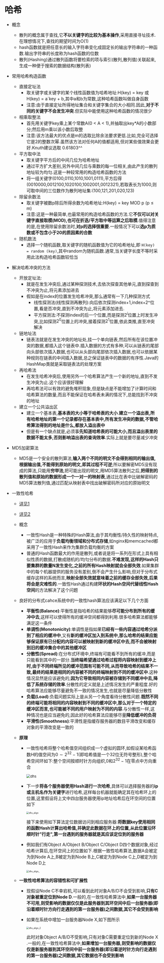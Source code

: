 # 哈希

* 概念

  * 散列的概念属于查找,它**不以关键字的比较为基本操作**,采用直接寻址技术.在理想情况下,查找的期望时间为O(1)
  * hash函数就是把任意长的输入字符串变化成固定长的输出字符串的一种函数.输出字符串的长度称为hash函数的位数
  * 散列(Hashing)通过散列函数将要检索的项与索引(散列,散列值)关联起来,生成一种便于搜索的数据结构(散列表)

* 常用哈希构造函数

  * 直接定址法
    * 取关键字或关键字的某个线性函数值为哈希地址:H(key) = key 或 H(key) = a`key + b,其中a和b为常数,这种哈希函数叫做自身函数
    * 注意:由于直接定址所得地址集合和关键字集合的大小相同.因此,**对于不同的关键字不会发生冲突**.但实际中能使用这种哈希函数的情况很少
  * 相乘取整法
    * 首先用关键字key乘上某个常数A(0 < A < 1),并抽取出key*A的小数部分;然后用m乘以该小数后取整
    * 注意:该方法最大的优点是m的选取比除余法要求更低.比如,完全可选择它是2的整数次幂.虽然该方法对任何A的值都适用,但对某些值效果会更好.Knuth建议选取 0.61803^^
  * 平方取中法
    * 取关键字平方后的中间几位为哈希地址
    * 通过平方扩大差别,另外中间几位与乘数的每一位相关,由此产生的散列地址较为均匀.这是一种较常用的构造哈希函数的方法
    * 将一组关键字(0100,0110,1010,1001,0111),平方后得(0010000,0012100,1020100,1002001,0012321),若取表长为1000,则可取中间的三位数作为散列地址集:(100,121,201,020,123)
  * 除留余数法
    * 取关键字被数p除后所得余数为哈希地址:H(key) = key MOD p (p ≤ m)
    * 注意:这是一种最简单,也最常用的构造哈希函数的方法.它**不仅可以对关键字直接取模(MOD),也可在折迭/平方取中等运算之后取模**.值得注意的是,在使用除留余数法时,**对p的选择很重要**.一般情况下可以**选p为质数或不包含小于20的质因素的合数**
  * 随机数法
    * 选择一个随机函数,取关键字的随机函数值为它的哈希地址,即 `H(key) = random (key)`,其中random为随机函数.通常,当关键字长度不等时采用此法构造哈希函数较恰当

* 解决哈希冲突的方法

  * 开放定址法:
    * 就是在发生冲突后,通过某种探测技术,去依次探查其他单元,直到探查到不冲突为止,将元素添加进去
    * 假如是在index的位置发生哈希冲突,那么通常有一下几种探测方式
      * 线性探测法(线性探测再散列):向后依次探测index+1,index+2^位置,看是否冲突,直到不冲突为止,将元素添加进去.
      * 平方探测法:不探测index的后一个位置,而是探测$2^i$位置上时发生冲突,比如探测$2^0$位置上的冲突,接着探测$2^1$位置,依此类推,直至冲突解决
  * 链地址法
    * 链表法就是在发生冲突的地址处,挂一个单向链表,然后所有在该位置冲突的数据,都插入这个链表中.插入数据的方式有多种,可以从链表的尾部向头部依次插入数据,也可以从头部向尾部依次插入数据,也可以依据某种规则在链表的中间插入数据,总之保证链表中的数据的有序性.Java的HashMap类就是采取链表法的处理方案
  * 再哈希法
    * 在发生哈希冲突后,使用另外一个哈希算法产生一个新的地址,直到不发生冲突为止.这个应该很好理解
    * 再哈希法可以有效的避免堆积现象,但是缺点是不能增加了计算时间和哈希算法的数量,而且不能保证在哈希表未满的情况下,总能找到不冲突的地址
  * 建立一个公共溢出区
    * 建立一个基本表,**基本表的大小等于哈希表的大小**.**建立一个溢出表,所有哈希地址的第一个记录都存在基本表中,所有发生冲突的数据,不管哈希算法得到的地址是什么,都放入溢出表中**
    * 但是有一个缺点就是,必须事**先知道哈希表的可能大小,而且溢出表里的数据不能太多,否则影响溢出表的查询效率**.实际上就是要尽量减少冲突

* MD5加密算法

  * MD5是一个安全的散列算法,**输入两个不同的明文不会得到相同的输出值,根据输出值,不能得到原始的明文,即其过程不可逆**;所以要解密MD5没有现成的算法,只能用**穷举法**,把可能出现的明文,用MD5算法散列之后,**把得到的散列值和原始的数据形成一个一对一的映射表**,通过比在表中比破解密码的MD5算法散列值,通过匹配从映射表中找出破解密码所对应的原始明文

* 一致性哈希

  * [详见1](https://blog.csdn.net/cywosp/article/details/23397179/)

  * [详见2](https://www.jianshu.com/p/49e3fbf41b9b)

  * 概念

    * 一致性Hash是一种特殊的Hash算法,由于其均衡性/持久性的映射特点,被广泛的应用于**负载均衡领域和分布式存储**,如nginx和memcached都采用了一致性Hash来作为集群负载均衡的方案
    * 普通的Hash函数最大的作用是散列,或者说是将一系列在形式上具有相似性质的数据,打散成随机的/均匀分布的数据.**不难发现,这样的Hash只要集群的数量N发生变化,之前的所有Hash映射就会全部失效**.如果集群中的每个机器提供的服务没有差别,倒不会产生什么影响,但对于分布式缓存这样的系统而言,**映射全部失效就意味着之前的缓存全部失效,后果将会是灾难性的**.一致性Hash通过构建**环状的Hash空间代替线性Hash空间**的方法解决了这个问题

  * 良好的分布式cahce系统中的一致性hash算法应该满足以下几个方面

    * **平衡性(Balance)**:平衡性是指哈希的结果能够**尽可能分布到所有的缓冲中去**,这样可以使得所有的缓冲空间都得到利用.很多哈希算法都能够满足这一条件
    * **单调性(Monotonicity)**:单调性是指如果**已经有一些内容通过哈希分派到了相应的缓冲中**,又有**新的缓冲区加入到系统中,那么哈希的结果应能够保证原有已分配的内容可以被映射到新的缓冲区中去,而不会被映射到旧的缓冲集合中的其他缓冲区**
    * **分散性(Spread)**:在分布式环境中,终端有可能看不到所有的缓冲,而是只能看到其中的一部分.**当终端希望通过哈希过程将内容映射到缓冲上时,由于不同终端所见的缓冲范围有可能不同,从而导致哈希的结果不一致,最终的结果是相同的内容被不同的终端映射到不同的缓冲区中**.这种情况显然是应该避免的,**因为它导致相同内容被存储到不同缓冲中去,降低了系统存储的效率**.分散性的定义就是上述情况发生的严重程度.好的哈希算法应能够尽量避免不一致的情况发生,也就是尽量降低分散性
    * **负载(Load)**:负载问题实际上是从另一个角度看待分散性问题.**既然不同的终端可能将相同的内容映射到不同的缓冲区中,那么对于一个特定的缓冲区而言,也可能被不同的用户映射为不同的内容**.与分散性一样,这种情况也是应当避免的,因此好的哈希算法应能够尽量**降低缓冲的负荷**
    * **平滑性(Smoothness)**:平滑性是指缓存服务器的数目平滑改变和缓存对象的平滑改变是一致的

  * **原理**

    * 一致性哈希将整个哈希值空间组织成一个虚拟的圆环,如假设某哈希函数$H$的值空间为$0 \sim 2^{32}-1$(即哈希值是一个32位无符号整形),整个哈希空间环如下:整个空间按顺时针方向组织,0和$2^{32}-1$在零点中方向重合

      <img src="https://gitee.com/canqchen/cloudimg/raw/master/img/dhs.png" alt="dhs" style="zoom:80%;" />

    * 下一步**将各个服务器使用Hash进行一次哈希**,具体可以选择服务器的**ip或主机名作为关键字**进行哈希,这样每台机器就能确定其在哈希环上的位置,这里假设将上文中四台服务器使用ip地址哈希后在环空间的位置如下

      <img src="https://gitee.com/canqchen/cloudimg/raw/master/img/dhs_align.jpg" alt="dhs_align" style="zoom:50%;" />

      接下来使用如下算法定位数据访问到相应服务器:**将数据key使用相同的函数Hash计算出哈希值,并确定此数据在环上的位置,从此位置沿环顺时针"行走",第一台遇到的服务器就是其应该定位到的服务器**

    * 例如我们有Object A/Object B/Object C/Object D四个数据对象,经过哈希计算后,在环空间上的位置如下.根据一致性哈希算法,数据A会被定为到Node A上,B被定为到Node B上,C被定为到Node C上,D被定为到Node D上

      <img src="https://gitee.com/canqchen/cloudimg/raw/master/img/dhs_align_.jpg" alt="dhs_align_" style="zoom:50%;" />

  * **一致性哈希算法的容错性和可扩展性**

    * 现假设Node C不幸宕机,可以看到此时对象A/B/D不会受到影响,**只有C对象被重定位到Node D**.一般的,在一致性哈希算法中,**如果一台服务器不可用,则受影响的数据仅仅是此服务器到其环空间中后一台服务器(即沿着顺时针方向行走遇到的第一台服务器)之间数据,其它不会受到影响**

    * 如果在系统中增加一台服务器Node X,如下图所示

      <img src="https://gitee.com/canqchen/cloudimg/raw/master/img/dhs_align_2.jpg" alt="dhs_align_2" style="zoom:50%;" />

      此时对象Object A/B/D不受影响,只有对象C需要重定位到新的Node X .一般的,在一致性哈希算法中,**如果增加一台服务器,则受影响的数据仅仅是新服务器到其环空间中前一台服务器(即沿着逆时针方向行走遇到的第一台服务器)之间数据,其它数据也不会受到影响**